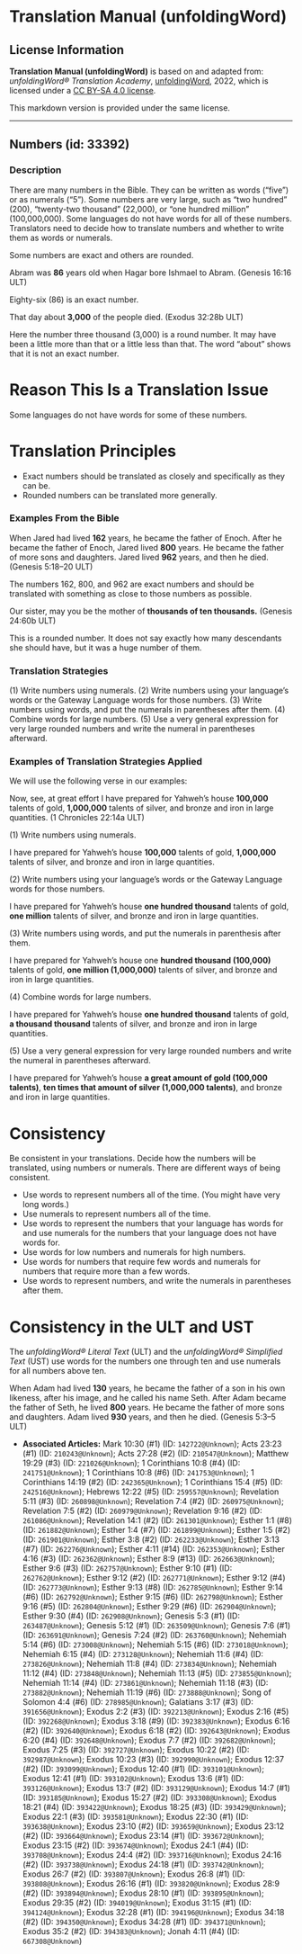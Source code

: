 # Translation Manual (unfoldingWord)

## License Information

**Translation Manual (unfoldingWord)** is based on and adapted from: _unfoldingWord® Translation Academy_, [unfoldingWord](https://unfoldingword.org/utw), 2022, which is licensed under a [CC BY-SA 4.0 license](https://creativecommons.org/licenses/by-sa/4.0/legalcode.en).

This markdown version is provided under the same license.



--------------------------------

## Numbers (id: 33392)

### Description

There are many numbers in the Bible. They can be written as words (“five”) or as numerals (“5”). Some numbers are very large, such as “two hundred” (200\), “twenty\-two thousand” (22,000\), or “one hundred million” (100,000,000\). Some languages do not have words for all of these numbers. Translators need to decide how to translate numbers and whether to write them as words or numerals.

Some numbers are exact and others are rounded.

Abram was **86** years old when Hagar bore Ishmael to Abram. (Genesis 16:16 ULT)

Eighty\-six (86\) is an exact number.

That day about **3,000** of the people died. (Exodus 32:28b ULT)

Here the number three thousand (3,000\) is a round number. It may have been a little more than that or a little less than that. The word “about” shows that it is not an exact number.

Reason This Is a Translation Issue
==================================

Some languages do not have words for some of these numbers.

Translation Principles
======================

* Exact numbers should be translated as closely and specifically as they can be.
* Rounded numbers can be translated more generally.

### Examples From the Bible

When Jared had lived **162** years, he became the father of Enoch. After he became the father of Enoch, Jared lived **800** years. He became the father of more sons and daughters. Jared lived **962** years, and then he died. (Genesis 5:18–20 ULT)

The numbers 162, 800, and 962 are exact numbers and should be translated with something as close to those numbers as possible.

Our sister, may you be the mother of **thousands of ten thousands.** (Genesis 24:60b ULT)

This is a rounded number. It does not say exactly how many descendants she should have, but it was a huge number of them.

### Translation Strategies

(1\) Write numbers using numerals. (2\) Write numbers using your language’s words or the Gateway Language words for those numbers. (3\) Write numbers using words, and put the numerals in parentheses after them. (4\) Combine words for large numbers. (5\) Use a very general expression for very large rounded numbers and write the numeral in parentheses afterward.

### Examples of Translation Strategies Applied

We will use the following verse in our examples:

Now, see, at great effort I have prepared for Yahweh’s house **100,000** talents of gold, **1,000,000** talents of silver, and bronze and iron in large quantities. (1 Chronicles 22:14a ULT)

(1\) Write numbers using numerals.

I have prepared for Yahweh’s house **100,000** talents of gold, **1,000,000** talents of silver, and bronze and iron in large quantities.

(2\) Write numbers using your language’s words or the Gateway Language words for those numbers.

I have prepared for Yahweh’s house **one hundred thousand** talents of gold, **one million** talents of silver, and bronze and iron in large quantities.

(3\) Write numbers using words, and put the numerals in parenthesis after them.

I have prepared for Yahweh’s house one **hundred thousand (100,000\)** talents of gold, **one million (1,000,000\)** talents of silver, and bronze and iron in large quantities.

(4\) Combine words for large numbers.

I have prepared for Yahweh’s house **one hundred thousand** talents of gold, **a thousand thousand** talents of silver, and bronze and iron in large quantities.

(5\) Use a very general expression for very large rounded numbers and write the numeral in parentheses afterward.

I have prepared for Yahweh’s house **a great amount of gold (100,000 talents)**, **ten times that amount of silver (1,000,000 talents)**, and bronze and iron in large quantities.

Consistency
===========

Be consistent in your translations. Decide how the numbers will be translated, using numbers or numerals. There are different ways of being consistent.

* Use words to represent numbers all of the time. (You might have very long words.)
* Use numerals to represent numbers all of the time.
* Use words to represent the numbers that your language has words for and use numerals for the numbers that your language does not have words for.
* Use words for low numbers and numerals for high numbers.
* Use words for numbers that require few words and numerals for numbers that require more than a few words.
* Use words to represent numbers, and write the numerals in parentheses after them.

Consistency in the ULT and UST
==============================

The *unfoldingWord® Literal Text* (ULT) and the *unfoldingWord® Simplified Text* (UST) use words for the numbers one through ten and use numerals for all numbers above ten.

When Adam had lived **130** years, he became the father of a son in his own likeness, after his image, and he called his name Seth. After Adam became the father of Seth, he lived **800** years. He became the father of more sons and daughters. Adam lived **930** years, and then he died. (Genesis 5:3–5 ULT)

* **Associated Articles:** Mark 10:30 (#1) (ID: `142722@Unknown`); Acts 23:23 (#1) (ID: `210243@Unknown`); Acts 27:28 (#2) (ID: `210547@Unknown`); Matthew 19:29 (#3) (ID: `221026@Unknown`); 1 Corinthians 10:8 (#4) (ID: `241751@Unknown`); 1 Corinthians 10:8 (#6) (ID: `241753@Unknown`); 1 Corinthians 14:19 (#2) (ID: `242365@Unknown`); 1 Corinthians 15:4 (#5) (ID: `242516@Unknown`); Hebrews 12:22 (#5) (ID: `259557@Unknown`); Revelation 5:11 (#3) (ID: `260898@Unknown`); Revelation 7:4 (#2) (ID: `260975@Unknown`); Revelation 7:5 (#2) (ID: `260979@Unknown`); Revelation 9:16 (#2) (ID: `261086@Unknown`); Revelation 14:1 (#2) (ID: `261301@Unknown`); Esther 1:1 (#8) (ID: `261882@Unknown`); Esther 1:4 (#7) (ID: `261899@Unknown`); Esther 1:5 (#2) (ID: `261901@Unknown`); Esther 3:8 (#2) (ID: `262233@Unknown`); Esther 3:13 (#7) (ID: `262276@Unknown`); Esther 4:11 (#14) (ID: `262353@Unknown`); Esther 4:16 (#3) (ID: `262362@Unknown`); Esther 8:9 (#13) (ID: `262663@Unknown`); Esther 9:6 (#3) (ID: `262757@Unknown`); Esther 9:10 (#1) (ID: `262762@Unknown`); Esther 9:12 (#2) (ID: `262771@Unknown`); Esther 9:12 (#4) (ID: `262773@Unknown`); Esther 9:13 (#8) (ID: `262785@Unknown`); Esther 9:14 (#6) (ID: `262792@Unknown`); Esther 9:15 (#6) (ID: `262798@Unknown`); Esther 9:16 (#5) (ID: `262804@Unknown`); Esther 9:29 (#6) (ID: `262904@Unknown`); Esther 9:30 (#4) (ID: `262908@Unknown`); Genesis 5:3 (#1) (ID: `263487@Unknown`); Genesis 5:12 (#1) (ID: `263509@Unknown`); Genesis 7:6 (#1) (ID: `263691@Unknown`); Genesis 7:24 (#2) (ID: `263760@Unknown`); Nehemiah 5:14 (#6) (ID: `273008@Unknown`); Nehemiah 5:15 (#6) (ID: `273018@Unknown`); Nehemiah 6:15 (#4) (ID: `273128@Unknown`); Nehemiah 11:6 (#4) (ID: `273826@Unknown`); Nehemiah 11:8 (#4) (ID: `273834@Unknown`); Nehemiah 11:12 (#4) (ID: `273848@Unknown`); Nehemiah 11:13 (#5) (ID: `273855@Unknown`); Nehemiah 11:14 (#4) (ID: `273861@Unknown`); Nehemiah 11:18 (#3) (ID: `273882@Unknown`); Nehemiah 11:19 (#6) (ID: `273888@Unknown`); Song of Solomon 4:4 (#6) (ID: `278985@Unknown`); Galatians 3:17 (#3) (ID: `391656@Unknown`); Exodus 2:2 (#3) (ID: `392213@Unknown`); Exodus 2:16 (#5) (ID: `392268@Unknown`); Exodus 3:18 (#9) (ID: `392383@Unknown`); Exodus 6:16 (#2) (ID: `392640@Unknown`); Exodus 6:18 (#2) (ID: `392643@Unknown`); Exodus 6:20 (#4) (ID: `392648@Unknown`); Exodus 7:7 (#2) (ID: `392682@Unknown`); Exodus 7:25 (#3) (ID: `392727@Unknown`); Exodus 10:22 (#2) (ID: `392987@Unknown`); Exodus 10:23 (#3) (ID: `392990@Unknown`); Exodus 12:37 (#2) (ID: `393099@Unknown`); Exodus 12:40 (#1) (ID: `393101@Unknown`); Exodus 12:41 (#1) (ID: `393102@Unknown`); Exodus 13:6 (#1) (ID: `393126@Unknown`); Exodus 13:7 (#2) (ID: `393129@Unknown`); Exodus 14:7 (#1) (ID: `393185@Unknown`); Exodus 15:27 (#2) (ID: `393308@Unknown`); Exodus 18:21 (#4) (ID: `393422@Unknown`); Exodus 18:25 (#3) (ID: `393429@Unknown`); Exodus 22:1 (#3) (ID: `393581@Unknown`); Exodus 22:30 (#1) (ID: `393638@Unknown`); Exodus 23:10 (#2) (ID: `393659@Unknown`); Exodus 23:12 (#2) (ID: `393664@Unknown`); Exodus 23:14 (#1) (ID: `393672@Unknown`); Exodus 23:15 (#2) (ID: `393674@Unknown`); Exodus 24:1 (#4) (ID: `393708@Unknown`); Exodus 24:4 (#2) (ID: `393716@Unknown`); Exodus 24:16 (#2) (ID: `393738@Unknown`); Exodus 24:18 (#1) (ID: `393742@Unknown`); Exodus 26:7 (#2) (ID: `393807@Unknown`); Exodus 26:8 (#1) (ID: `393808@Unknown`); Exodus 26:16 (#1) (ID: `393820@Unknown`); Exodus 28:9 (#2) (ID: `393894@Unknown`); Exodus 28:10 (#1) (ID: `393895@Unknown`); Exodus 29:35 (#2) (ID: `394019@Unknown`); Exodus 31:15 (#1) (ID: `394124@Unknown`); Exodus 32:28 (#1) (ID: `394196@Unknown`); Exodus 34:18 (#2) (ID: `394350@Unknown`); Exodus 34:28 (#1) (ID: `394371@Unknown`); Exodus 35:2 (#2) (ID: `394383@Unknown`); Jonah 4:11 (#4) (ID: `667308@Unknown`)

